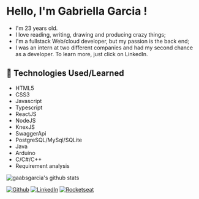 # Hello, I'm Gabriella Garcia !

- I'm 23 years old.
- I love reading, writing, drawing and producing crazy things;
- I'm a fullstack Web/cloud developer, but my passion is the back end;
- I was an intern at two different companies and had my second chance as a developer. To learn more, just click on LinkedIn.

## 🚀 Technologies Used/Learned

<!--ts-->
   * HTML5
   * CSS3
   * Javascript
   * Typescript
   * ReactJS
   * NodeJS
   * KnexJS
   * SwaggerApi
   * PostgreSQL/MySql/SQLite
   * Java
   * Arduíno
   * C/C#/C++
   * Requirement analysis
<!--te-->

![gaabsgarcia's github stats](https://github-readme-stats.vercel.app/api?username=gaabsgarcia&show_icons=true&theme=dark)


[![Github](https://img.shields.io/github/followers/gaabsgarcia?style=flate&labelColor=00000&logo=Github&Color=white)](https://github.com/gaabsgarcia)
[![LinkedIn](https://img.shields.io/badge/My%20Profile-LinkedIn-green)](http://www.linkedin.com/in/gabriella-garcia-41642619b)
[![Rocketseat](https://img.shields.io/badge/My%20Profile-Rocketseat-green)](https://app.rocketseat.com.br/me/gabriella-garcia-01476)

